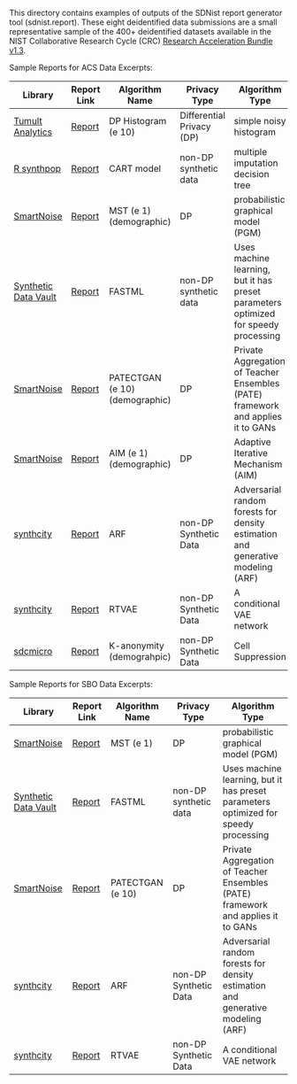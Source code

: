 This directory contains examples of outputs of the SDNist report 
generator tool (sdnist.report).  These eight deidentified data 
submissions are a small representative sample of the 400+ deidentified 
datasets available in the NIST Collaborative Research Cycle (CRC) 
[Research Acceleration Bundle v1.3](https://github.com/usnistgov/privacy_collaborative_research_cycle/).

Sample Reports for ACS Data Excerpts:  

Library | Report Link                                                                                                                                                    | Algorithm Name                 | Privacy Type              | Algorithm Type                                                                      |
------- |----------------------------------------------------------------------------------------------------------------------------------------------------------------|--------------------------------|---------------------------|-------------------------------------------------------------------------------------|	
[Tumult Analytics](https://docs.tmlt.dev/analytics/latest/) 			  | [Report](https://htmlpreview.github.io/?https://github.com/usnistgov/SDNist/blob/main/sample-reports/acs_excerpt_reports/r_dphist_e_10_cf9_na2019/report.html) | DP Histogram (e 10)            | Differential Privacy (DP) | simple noisy histogram                                                              |
[R synthpop](https://cran.r-project.org/web/packages/synthpop/index.html) | [Report](https://htmlpreview.github.io/?https://github.com/usnistgov/SDNist/blob/main/sample-reports/acs_excerpt_reports/r_cart_cf21_na2019/report.html)                           | CART model                     | non-DP synthetic data     | multiple imputation decision tree                                                   |
[SmartNoise](https://github.com/opendp/smartnoise-sdk/tree/main/synth)    | [Report](https://htmlpreview.github.io/?https://github.com/usnistgov/SDNist/blob/main/sample-reports/acs_excerpt_reports/r_mst_e_1_demographic_na2019/report.html)                 | MST (e 1) (demographic)        | DP                        | probabilistic graphical model (PGM)                                                 |
[Synthetic Data Vault](https://github.com/sdv-dev/SDV) 								  | [Report](https://htmlpreview.github.io/?https://github.com/usnistgov/SDNist/blob/main/sample-reports/acs_excerpt_reports/r_fastml_cf23_na2019/report.html)                         | FASTML                         | non-DP synthetic data     | Uses machine learning, but it has preset parameters optimized for speedy processing |
[SmartNoise](https://github.com/opendp/smartnoise-sdk/tree/main/synth)    | [Report](https://htmlpreview.github.io/?https://github.com/usnistgov/SDNist/blob/main/sample-reports/acs_excerpt_reports/r_patectgan_e_10_demographic_focused_na2019/report.html)  | PATECTGAN (e 10) (demographic) | DP                        | Private Aggregation of Teacher Ensembles (PATE) framework and applies it to GANs    |
[SmartNoise](https://github.com/opendp/smartnoise-sdk/tree/main/synth)    | [Report](https://htmlpreview.github.io/?https://github.com/usnistgov/SDNist/blob/main/sample-reports/acs_excerpt_reports/r_aim_e_1_demographic/report.html)                        | AIM (e 1) (demographic)        | DP                        | Adaptive Iterative Mechanism (AIM)                                                  |
[synthcity](https://github.com/vanderschaarlab/synthcity)                | [Report](https://htmlpreview.github.io/?https://github.com/usnistgov/SDNist/blob/main/sample-reports/acs_excerpt_reports/r_arf_all/report.html)                                    | ARF                            | non-DP Synthetic Data     | Adversarial random forests for density estimation and generative modeling (ARF)     | 
[synthcity](https://github.com/vanderschaarlab/synthcity)                | [Report](https://htmlpreview.github.io/?https://github.com/usnistgov/SDNist/blob/main/sample-reports/acs_excerpt_reports/r_rtvae_all/report.html)                                  | RTVAE                          | non-DP Synthetic Data     | A conditional VAE network                                                           | 
[sdcmicro](https://sdctools.github.io/sdcMicro/)                | [Report](https://htmlpreview.github.io/?https://github.com/usnistgov/SDNist/blob/main/sample-reports/acs_excerpt_reports/r_k_anonymity_k_6_demographic_focused_na2019/report.html) | K-anonymity (demograhpic)      | non-DP Synthetic Data     | Cell Suppression                                                                    | 


Sample Reports for SBO Data Excerpts:  

Library | Report Link                                                                                                                                      | Algorithm Name               | Privacy Type              | Algorithm Type                                                                      |
------- |--------------------------------------------------------------------------------------------------------------------------------------------------|------------------------------|---------------------------|-------------------------------------------------------------------------------------|
[SmartNoise](https://github.com/opendp/smartnoise-sdk/tree/main/synth)    | [Report](https://htmlpreview.github.io/?https://github.com/usnistgov/SDNist/blob/main/sample-reports/sbo_excerpts_reports/r_mst_e_1/report.html) | MST (e 1)       | DP                        | probabilistic graphical model (PGM)                                                 |
[Synthetic Data Vault](https://github.com/sdv-dev/SDV) 								  | [Report](https://htmlpreview.github.io/?https://github.com/usnistgov/SDNist/blob/main/sample-reports/sbo_excerpts_reports/r_fastml/report.html)                       | FASTML                       | non-DP synthetic data     | Uses machine learning, but it has preset parameters optimized for speedy processing |
[SmartNoise](https://github.com/opendp/smartnoise-sdk/tree/main/synth)    | [Report](https://htmlpreview.github.io/?https://github.com/usnistgov/SDNist/blob/main/sample-reports/sbo_excerpts_reports/r_patectgan_e_10/report.html)               | PATECTGAN (e 10) | DP                        | Private Aggregation of Teacher Ensembles (PATE) framework and applies it to GANs    |
[synthcity](https://github.com/vanderschaarlab/synthcity)                | [Report](https://htmlpreview.github.io/?https://github.com/usnistgov/SDNist/blob/main/sample-reports/sbo_excerpts_reports/r_arf/report.html)                          | ARF                          | non-DP Synthetic Data     | Adversarial random forests for density estimation and generative modeling (ARF)     | 
[synthcity](https://github.com/vanderschaarlab/synthcity)                | [Report](https://htmlpreview.github.io/?https://github.com/usnistgov/SDNist/blob/main/sample-reports/sbo_excerpts_reports/r_rtvae/report.html)                        | RTVAE                        | non-DP Synthetic Data     | A conditional VAE network                                                           | 
